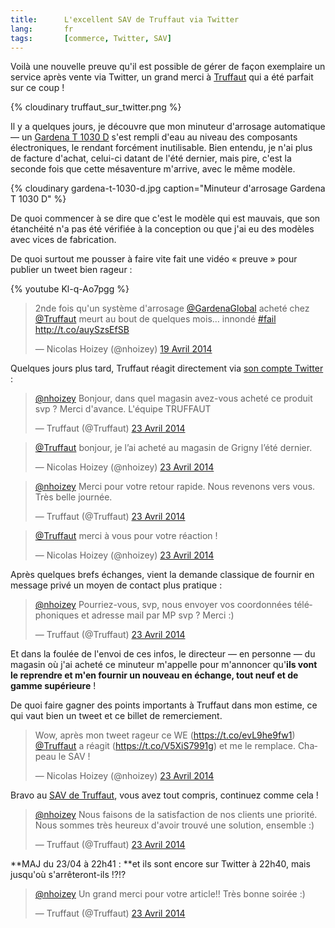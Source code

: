 ```yaml
---
title:      L'excellent SAV de Truffaut via Twitter
lang:       fr
tags:       [commerce, Twitter, SAV]
---
```

Voilà une nouvelle preuve qu'il est possible de gérer de façon exemplaire un service après vente via Twitter, un grand merci à [Truffaut](http://www.truffaut.com/) qui a été parfait sur ce coup !

{% cloudinary truffaut_sur_twitter.png %}

Il y a quelques jours, je découvre que mon minuteur d'arrosage automatique — un [Gardena T 1030 D](http://www.gardena.com/fr/gestion-eau/arrosage-automatique/t-1030-d/) s'est rempli d'eau au niveau des composants électroniques, le rendant forcément inutilisable. Bien entendu, je n'ai plus de facture d'achat, celui-ci datant de l'été dernier, mais pire, c'est la seconde fois que cette mésaventure m'arrive, avec le même modèle.

{% cloudinary gardena-t-1030-d.jpg caption="Minuteur d'arrosage Gardena T 1030 D" %}

De quoi commencer à se dire que c'est le modèle qui est mauvais, que son étanchéité n'a pas été vérifiée à la conception ou que j'ai eu des modèles avec vices de fabrication.

De quoi surtout me pousser à faire vite fait une vidéo « preuve » pour publier un tweet bien rageur :

{% youtube Kl-q-Ao7pgg %}

<blockquote class="twitter-tweet" data-cards="hidden" lang="fr"><p>2nde fois qu&#39;un système d&#39;arrosage <a href="https://twitter.com/GardenaGlobal">@GardenaGlobal</a> acheté chez <a href="https://twitter.com/Truffaut">@Truffaut</a> meurt au bout de quelques mois… innondé <a href="https://twitter.com/search?q=%23fail&amp;src=hash">#fail</a>&#10;<a href="http://t.co/auySzsEfSB">http://t.co/auySzsEfSB</a></p>&mdash; Nicolas Hoizey (@nhoizey) <a href="https://twitter.com/nhoizey/statuses/457608407974170624">19 Avril 2014</a></blockquote>
<script async src="//platform.twitter.com/widgets.js" charset="utf-8"></script>

Quelques jours plus tard, Truffaut réagit directement via [son compte Twitter](https://twitter.com/Truffaut) :
<blockquote class="twitter-tweet" data-conversation="none" lang="fr"><p><a href="https://twitter.com/nhoizey">@nhoizey</a> Bonjour, dans quel magasin avez-vous acheté ce produit svp ? Merci d&#39;avance. L&#39;équipe TRUFFAUT</p>&mdash; Truffaut (@Truffaut) <a href="https://twitter.com/Truffaut/statuses/458946154152361984">23 Avril 2014</a></blockquote>
<script async src="//platform.twitter.com/widgets.js" charset="utf-8"></script>

<blockquote class="twitter-tweet" data-conversation="none" lang="fr"><p><a href="https://twitter.com/Truffaut">@Truffaut</a> bonjour, je l’ai acheté au magasin de Grigny l’été dernier.</p>&mdash; Nicolas Hoizey (@nhoizey) <a href="https://twitter.com/nhoizey/statuses/458946335132352512">23 Avril 2014</a></blockquote>
<script async src="//platform.twitter.com/widgets.js" charset="utf-8"></script>

<blockquote class="twitter-tweet" data-conversation="none" lang="fr"><p><a href="https://twitter.com/nhoizey">@nhoizey</a> Merci pour votre retour rapide. Nous revenons vers vous. Très belle journée.</p>&mdash; Truffaut (@Truffaut) <a href="https://twitter.com/Truffaut/statuses/458946488295776256">23 Avril 2014</a></blockquote>
<script async src="//platform.twitter.com/widgets.js" charset="utf-8"></script>

<blockquote class="twitter-tweet" data-conversation="none" lang="fr"><p><a href="https://twitter.com/Truffaut">@Truffaut</a> merci à vous pour votre réaction !</p>&mdash; Nicolas Hoizey (@nhoizey) <a href="https://twitter.com/nhoizey/statuses/458946567463256064">23 Avril 2014</a></blockquote>
<script async src="//platform.twitter.com/widgets.js" charset="utf-8"></script>

Après quelques brefs échanges, vient la demande classique de fournir en message privé un moyen de contact plus pratique :

<blockquote class="twitter-tweet" data-conversation="none" lang="fr"><p><a href="https://twitter.com/nhoizey">@nhoizey</a> Pourriez-vous, svp, nous envoyer vos coordonnées téléphoniques et adresse mail par MP svp ? Merci :)</p>&mdash; Truffaut (@Truffaut) <a href="https://twitter.com/Truffaut/statuses/458948224137854976">23 Avril 2014</a></blockquote>
<script async src="//platform.twitter.com/widgets.js" charset="utf-8"></script>

Et dans la foulée de l'envoi de ces infos, le directeur — en personne — du magasin où j'ai acheté ce minuteur m'appelle pour m'annoncer qu'**ils vont le reprendre et m'en fournir un nouveau en échange, tout neuf et de gamme supérieure** !

De quoi faire gagner des points importants à Truffaut dans mon estime, ce qui vaut bien un tweet et ce billet de remerciement.

<blockquote class="twitter-tweet" lang="fr"><p>Wow, après mon tweet rageur ce WE (<a href="https://t.co/evL9he9fw1">https://t.co/evL9he9fw1</a>) <a href="https://twitter.com/Truffaut">@Truffaut</a> a réagit (<a href="https://t.co/V5XiS7991g">https://t.co/V5XiS7991g</a>) et me le remplace. Chapeau le SAV !</p>&mdash; Nicolas Hoizey (@nhoizey) <a href="https://twitter.com/nhoizey/statuses/458959909166780416">23 Avril 2014</a></blockquote>
<script async src="//platform.twitter.com/widgets.js" charset="utf-8"></script>

Bravo au [SAV de Truffaut](http://www.truffaut.com/services/Pages/service-apres-vente.aspx), vous avez tout compris, continuez comme cela !

<blockquote class="twitter-tweet" data-conversation="none" lang="fr"><p><a href="https://twitter.com/nhoizey">@nhoizey</a> Nous faisons de la satisfaction de nos clients une priorité. Nous sommes très heureux d&#39;avoir trouvé une solution, ensemble :)</p>&mdash; Truffaut (@Truffaut) <a href="https://twitter.com/Truffaut/statuses/458960891816706048">23 Avril 2014</a></blockquote>
<script async src="//platform.twitter.com/widgets.js" charset="utf-8"></script>

**MAJ du 23/04 à 22h41 : **et ils sont encore sur Twitter à 22h40, mais jusqu'où s'arrêteront-ils !?!?

<blockquote class="twitter-tweet" lang="fr"><p><a href="https://twitter.com/nhoizey">@nhoizey</a> Un grand merci pour votre article!! Très bonne soirée :)</p>&mdash; Truffaut (@Truffaut) <a href="https://twitter.com/Truffaut/statuses/459069341854859265">23 Avril 2014</a></blockquote>
<script async src="//platform.twitter.com/widgets.js" charset="utf-8"></script>
